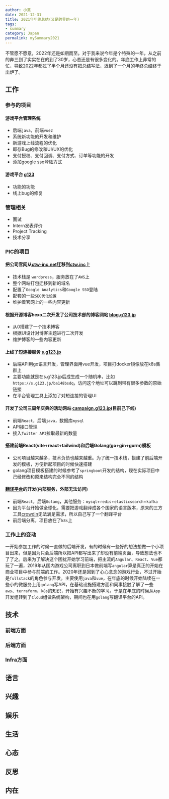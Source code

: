 ```yaml
---
author: 小莫
date: 2021-12-31
title: 2021年年终总结(又是跨界的一年)
tags:
- summary
category: Japan
permalink: mySummary2021
---
```

不管愿不愿意，2022年还是如期而至。对于我来说今年是个特殊的一年，从之前的奔三到了实实在在的到了30岁，心态还是有很多变化的。年底工作上非常的忙，导致2022年都过了半个月还没有把总结写法，迟到了一个月的年终总结终于出炉了。

<!-- more -->
## 工作
### 参与的项目

#### 游戏平台管理系统
- 后端`java`，前端`vue2`
- 系统新功能的开发和维护
- 新游戏上线流程的优化
- 即存Bug的修改和UI/UX的优化
- 支付授权、支付回调、支付方式、订单等功能的开发
- 添加google sso登陆方式


#### 游戏平台  [g123](https://g123.jp)
- 功能的功能
- 线上bug的修复


### 管理相关
- 面试
- Intern发表评价
- Project Tracking
- 技术分享



### PIC的项目
#### 把公司官网从[ctw-inc.net](https://ctw-inc.net)迁移到[ctw.inc](https://ctw.inc)上
- 技术栈是 `wordpress`，服务放在了`AWS`上
- 整个网站打包迁移到新的域名
- 配置了`Google Analytics`和`Google SSO`登陆
- 配套的一些`SEO优化设置`
- 维护着官网上的一些内容更新


#### 根据开源博客hexo二次开发了公司技术部的博客网站 [blog.g123.jp](https://blog.g123.jp)
- 从0搭建了一个技术博客
- 根据UI设计对博客主题进行二次开发
- 维护博客的一些内容更新



#### 上线了短连接服务 [s.g123.jp](https://s.g123.jp)
- 后端API用go语言开发，管理界面用vue开发，项目打docker镜像放在k8s集群上
- 主要功能就是在s.g123.jp后成生成一个随机串，比如`https://s.g123.jp/ba148bsdq`，访问这个地址可以跳到带有很多参数的原始链接
- 在平台管理工具上添加了对短连接的管理UI



#### 开发了公司三周年庆典的活动网站 [campaign.g123.jp](https://campaign.g123.jp)(目前己下线)
- 前端`React`，后端`java`，数据库`mysql`
- API接口管理
- 接入`Twitter API`拉取最新的数量



#### 搭建前端React(vite+react+tailwind)和后端Golang(go+gin+gorm)模板
- 公司项目越来越多，技术负债也越来越重。为了统一技术栈，搭建了前后端开发的模板，方便新起项目的时候快速搭建
- golang项目模板搭建的时候参考了`springboot`开发的结构，现在实际项目中己经修改和原来结构完全不同的结构



#### [翻译平台](https://i18n.g123.jp)的开发(内部服务，外部无法访问)
- 前端`React`，后端`Golang`，其他服务：`mysql`+`redis`+`elasticsearch`+`kafka`
- 因为平台开始做全球化，需要把游戏翻译成各个国家的语言版本，原来的三方工具[crowdin](https://crowdin.com/)无法满足需求，所以自己写了一个翻译平台
- 前后端分离，项目放在了`k8s`上



### 工作上的变动
一开始参加工作的时候一直做的后端开发，有的时候有一些好的想法想做一个小项目出来，但是因为只会后端所以把API都写出来了却没有前端页面，导致想法也不了了之。后来为了解决这个困扰开始学习前端，把主流的`Angular`、`React`、`Vue`都玩了一遍，2019年从国内游戏公司离职到日本做前端写`angular`算是真正的开始在商业项目中参与前端的工作。2020年还是回到了心心念念的游戏行业，不过开始是`fullstack`的角色参与开发。主要使用`java`和`vue`，在年底的时候开始陆续在一些小的微服务上用`golang`写API，在基础设施搭建方面和同事接触了解了一些`aws`、`terraform`、`k8s`的知识，开始有兴趣不断的学习。于是在年底的时候从`App`开发组转到了`Cloud`组做系统架构，期间也在用`golang`写翻译平台的API。

## 技术
### 前端方面
### 后端方面
### Infra方面


## 语言

## 兴趣

## 娱乐

## 生活

## 心态

## 反思

## 内在
